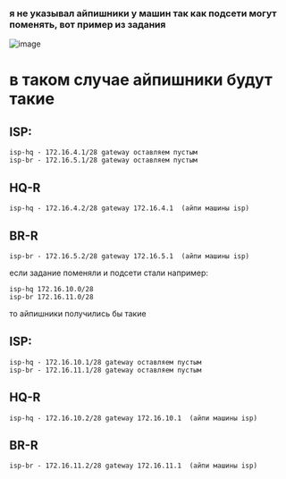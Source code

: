 ### я не указывал айпишники у машин так как подсети могут поменять, вот пример из задания
![image](https://github.com/user-attachments/assets/d348dfa1-4696-463c-b001-ba79811f839c)

# в таком случае айпишники будут такие
## ISP:
```
isp-hq - 172.16.4.1/28 gateway оставляем пустым
isp-br - 172.16.5.1/28 gateway оставляем пустым
```
## HQ-R
```
isp-hq - 172.16.4.2/28 gateway 172.16.4.1  (айпи машины isp)
```
## BR-R
```
isp-br - 172.16.5.2/28 gateway 172.16.5.1  (айпи машины isp)
```

если задание поменяли и подсети стали например:
```
isp-hq 172.16.10.0/28
isp-br 172.16.11.0/28
```
то айпишники получились бы такие
## ISP:
```
isp-hq - 172.16.10.1/28 gateway оставляем пустым
isp-br - 172.16.11.1/28 gateway оставляем пустым
```
## HQ-R
```
isp-hq - 172.16.10.2/28 gateway 172.16.10.1  (айпи машины isp)
```
## BR-R
```
isp-br - 172.16.11.2/28 gateway 172.16.11.1  (айпи машины isp)
```
